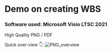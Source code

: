 # Demo on creating WBS
### Software used: Microsoft Visio LTSC 2021
High Quality PNG / PDF

Quick over-view 👇:
![PNG_overview](https://user-images.githubusercontent.com/15612446/227361821-c11fd4c5-d975-4a67-85cf-ac536b621f4c.png)
